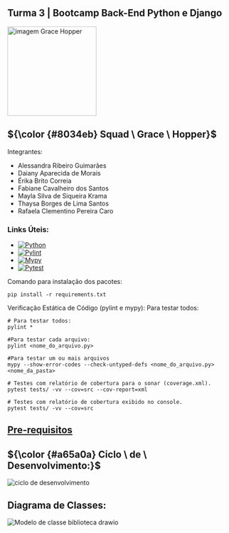 
 ## Turma 3 | Bootcamp Back-End Python e Django
  <img src="https://www.timeforkids.com/wp-content/uploads/2020/08/Grace_003.jpg?w=926" alt="imagem Grace Hopper" width="200px"/>
  
## ${\color {#8034eb} Squad \ Grace \ Hopper}$  

Integrantes:
- Alessandra Ribeiro Guimarães
- Daiany Aparecida de Morais
- Érika Brito Correia
- Fabiane Cavalheiro dos Santos
- Mayla Silva de Siqueira Krama
- Thaysa Borges de Lima Santos
- Rafaela Clementino Pereira Caro
### Links Úteis:
+ [![Python](https://img.shields.io/badge/Python-blue)](https://www.python.org/downloads/)
+ [![Pylint](https://img.shields.io/badge/Pylint-yellowgreen)](https://pypi.org/project/pylint/)
+ [![Mypy](https://img.shields.io/badge/Mypy-darkblue)](https://mypy.readthedocs.io/en/stable/)
+ [![Pytest](https://img.shields.io/badge/Pytest-orange)](https://pypi.org/project/pytest/)


Comando para instalação dos pacotes:
```
pip install -r requirements.txt 

```
Verificação Estática de Código (pylint e mypy):
Para testar todos:

```
# Para testar todos:
pylint *

#Para testar cada arquivo:
pylint <nome_do_arquivo.py> 

#Para testar um ou mais arquivos
mypy --show-error-codes --check-untyped-defs <nome_do_arquivo.py>  <nome_da_pasta>

# Testes com relatório de cobertura para o sonar (coverage.xml).
pytest tests/ -vv --cov=src --cov-report=xml

# Testes com relatório de cobertura exibido no console.
pytest tests/ -vv --cov=src
```

## [Pre-requisitos](https://github.com/AleDevir/Bootcamp-Back-End-Python-Exercicio-POO/blob/desafio_poo_Squad_Grace_Hopper/pre-requisitos.md)

## ${\color {#a65a0a} Ciclo  \ de \ Desenvolvimento:}$  

![ciclo de desenvolvimento](https://github.com/user-attachments/assets/840e089a-e081-4594-babe-1027670ccd87)

## Diagrama de Classes:
![Modelo de classe biblioteca drawio](https://github.com/user-attachments/assets/daa0bd7a-bd76-450e-8c87-e6f33d4db0cd)


